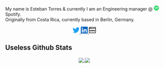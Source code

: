 My name is Esteban Torres & currently I am an Engineering manager @ <img alt="Spotify logo" width="16px" src="https://raw.githubusercontent.com/esttorhe/esttorhe/main/static/images/logos/spotify.svg" /> Spotify. <br/>
Originally from Costa Rica, currently based in Berlin, Germany.
<br/>

<div align="center">
<a href="https://twitter.com/esttorhe">
  <img alt="Esteban's Twitter" width="22px" src="https://raw.githubusercontent.com/esttorhe/esttorhe/main/static/images/logos/twitter.svg" />
</a>
<a href="https://www.linkedin.com/in/estebantorres">
  <img alt="Esteban Torres' LinkedIn" width="22px" src="https://raw.githubusercontent.com/esttorhe/esttorhe/main/static/images/logos/linkedin.svg" />
</a>
<a href="https://estebantorr.es">
  <img alt="Esteban Torres' Website" width="22px" src="https://raw.githubusercontent.com/esttorhe/esttorhe/main/static/images/icons/website.svg" />
</a>
</div>

## Useless Github Stats

<p align="center">
  <a href="https://github.com/esttorhe/esttorhe">
    <img align="center" src="https://github-readme-stats-eight-theta.vercel.app/api?username=esttorhe&show_icons=true&theme=algolia&include_all_commits=true&count_private=true" />
    <img align="center" src="https://github-readme-stats-eight-theta.vercel.app/api/top-langs/?username=esttorhe&layout=compact&theme=algolia&count_private=true&hide=c,c%2B%2B" />
  </a>
</p>
